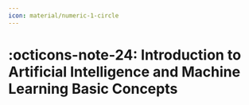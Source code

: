 ```yaml
---
icon: material/numeric-1-circle
---
```


# :octicons-note-24: Introduction to Artificial Intelligence and Machine Learning Basic Concepts   
